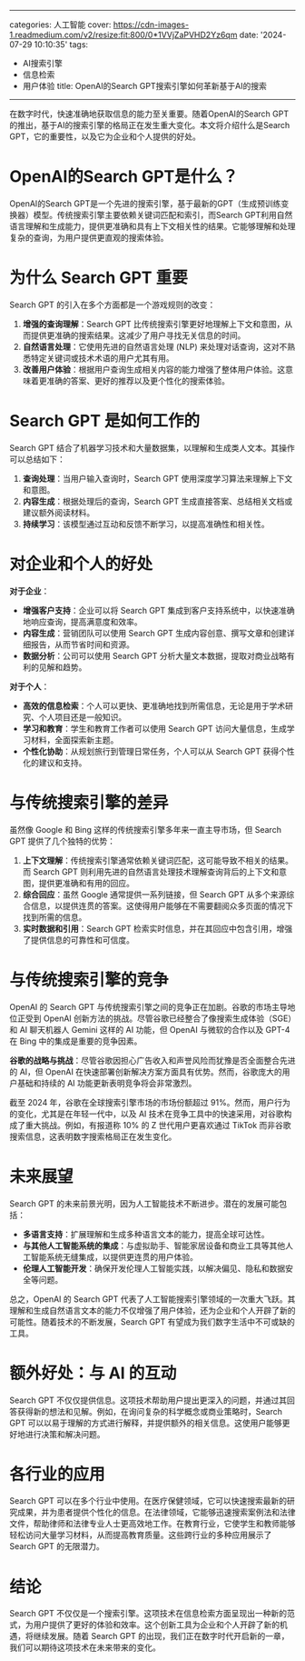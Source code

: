 
---
categories: 人工智能
cover: https://cdn-images-1.readmedium.com/v2/resize:fit:800/0*1VVjZaPVHD2Yz6qm
date: '2024-07-29 10:10:35'
tags:
  - AI搜索引擎
  - 信息检索
  - 用户体验
title: OpenAI的Search GPT搜索引擎如何革新基于AI的搜索

---


在数字时代，快速准确地获取信息的能力至关重要。随着OpenAI的Search GPT的推出，基于AI的搜索引擎的格局正在发生重大变化。本文将介绍什么是Search GPT，它的重要性，以及它为企业和个人提供的好处。



# OpenAI的Search GPT是什么？

OpenAI的Search GPT是一个先进的搜索引擎，基于最新的GPT（生成预训练变换器）模型。传统搜索引擎主要依赖关键词匹配和索引，而Search GPT利用自然语言理解和生成能力，提供更准确和具有上下文相关性的结果。它能够理解和处理复杂的查询，为用户提供更直观的搜索体验。

# 为什么 Search GPT 重要

Search GPT 的引入在多个方面都是一个游戏规则的改变：

1. **增强的查询理解**：Search GPT 比传统搜索引擎更好地理解上下文和意图，从而提供更准确的搜索结果。这减少了用户寻找无关信息的时间。
2. **自然语言处理**：它使用先进的自然语言处理 (NLP) 来处理对话查询，这对不熟悉特定关键词或技术术语的用户尤其有用。
3. **改善用户体验**：根据用户查询生成相关内容的能力增强了整体用户体验。这意味着更准确的答案、更好的推荐以及更个性化的搜索体验。

# Search GPT 是如何工作的

Search GPT 结合了机器学习技术和大量数据集，以理解和生成类人文本。其操作可以总结如下：

1. **查询处理**：当用户输入查询时，Search GPT 使用深度学习算法来理解上下文和意图。
2. **内容生成**：根据处理后的查询，Search GPT 生成直接答案、总结相关文档或建议额外阅读材料。
3. **持续学习**：该模型通过互动和反馈不断学习，以提高准确性和相关性。

# 对企业和个人的好处

**对于企业**：

* **增强客户支持**：企业可以将 Search GPT 集成到客户支持系统中，以快速准确地响应查询，提高满意度和效率。
* **内容生成**：营销团队可以使用 Search GPT 生成内容创意、撰写文章和创建详细报告，从而节省时间和资源。
* **数据分析**：公司可以使用 Search GPT 分析大量文本数据，提取对商业战略有利的见解和趋势。

**对于个人**：

* **高效的信息检索**：个人可以更快、更准确地找到所需信息，无论是用于学术研究、个人项目还是一般知识。
* **学习和教育**：学生和教育工作者可以使用 Search GPT 访问大量信息，生成学习材料，全面探索新主题。
* **个性化协助**：从规划旅行到管理日常任务，个人可以从 Search GPT 获得个性化的建议和支持。

# 与传统搜索引擎的差异

虽然像 Google 和 Bing 这样的传统搜索引擎多年来一直主导市场，但 Search GPT 提供了几个独特的优势：

1. **上下文理解**：传统搜索引擎通常依赖关键词匹配，这可能导致不相关的结果。而 Search GPT 则利用先进的自然语言处理技术理解查询背后的上下文和意图，提供更准确和有用的回应。
2. **综合回应**：虽然 Google 通常提供一系列链接，但 Search GPT 从多个来源综合信息，以提供连贯的答案。这使得用户能够在不需要翻阅众多页面的情况下找到所需的信息。
3. **实时数据和引用**：Search GPT 检索实时信息，并在其回应中包含引用，增强了提供信息的可靠性和可信度。

# 与传统搜索引擎的竞争

OpenAI 的 Search GPT 与传统搜索引擎之间的竞争正在加剧。谷歌的市场主导地位正受到 OpenAI 创新方法的挑战。尽管谷歌已经整合了像搜索生成体验（SGE）和 AI 聊天机器人 Gemini 这样的 AI 功能，但 OpenAI 与微软的合作以及 GPT-4 在 Bing 中的集成是重要的竞争因素。

**谷歌的战略与挑战**：尽管谷歌因担心广告收入和声誉风险而犹豫是否全面整合先进的 AI，但 OpenAI 在快速部署创新解决方案方面具有优势。然而，谷歌庞大的用户基础和持续的 AI 功能更新表明竞争将会非常激烈。

截至 2024 年，谷歌在全球搜索引擎市场的市场份额超过 91%。然而，用户行为的变化，尤其是在年轻一代中，以及 AI 技术在竞争工具中的快速采用，对谷歌构成了重大挑战。例如，有报道称 10% 的 Z 世代用户更喜欢通过 TikTok 而非谷歌搜索信息，这表明数字搜索格局正在发生变化。

# 未来展望

Search GPT 的未来前景光明，因为人工智能技术不断进步。潜在的发展可能包括：

* **多语言支持**：扩展理解和生成多种语言文本的能力，提高全球可达性。
* **与其他人工智能系统的集成**：与虚拟助手、智能家居设备和商业工具等其他人工智能系统无缝集成，以提供更连贯的用户体验。
* **伦理人工智能开发**：确保开发伦理人工智能实践，以解决偏见、隐私和数据安全等问题。

总之，OpenAI 的 Search GPT 代表了人工智能搜索引擎领域的一次重大飞跃。其理解和生成自然语言文本的能力不仅增强了用户体验，还为企业和个人开辟了新的可能性。随着技术的不断发展，Search GPT 有望成为我们数字生活中不可或缺的工具。

# 额外好处：与 AI 的互动

Search GPT 不仅仅提供信息。这项技术帮助用户提出更深入的问题，并通过其回答获得新的想法和见解。例如，在询问复杂的科学概念或商业策略时，Search GPT 可以以易于理解的方式进行解释，并提供额外的相关信息。这使用户能够更好地进行决策和解决问题。

# 各行业的应用

Search GPT 可以在多个行业中使用。在医疗保健领域，它可以快速搜索最新的研究成果，并为患者提供个性化的信息。在法律领域，它能够迅速搜索案例法和法律文件，帮助律师和法律专业人士更高效地工作。在教育行业，它使学生和教师能够轻松访问大量学习材料，从而提高教育质量。这些跨行业的多种应用展示了 Search GPT 的无限潜力。

# 结论

Search GPT 不仅仅是一个搜索引擎。这项技术在信息检索方面呈现出一种新的范式，为用户提供了更好的体验和效率。这个创新工具为企业和个人开辟了新的机遇，将继续发展。随着 Search GPT 的出现，我们正在数字时代开启新的一章，我们可以期待这项技术在未来带来的变化。
